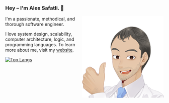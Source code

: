 ### Hey – I'm Alex Safatli. 👋

<img align="right" src="https://raw.githubusercontent.com/AlexSafatli/AlexSafatli/master/assets/portrait.png" width="260">

I'm a passionate, methodical, and thorough software engineer.

I love system design, scalability, computer architecture, logic, and programming languages. To learn more about me, visit my [website](https://alex.safatli.com).

[![Top Langs](https://github-readme-stats.vercel.app/api/top-langs/?username=AlexSafatli&layout=compact&langs_count=10&hide=javascript,html,css,tex,shell,makefile&exclude_repo=alexsafatli.github.io,dataminingimplementations)](https://github.com/AlexSafatli?tab=repositories)
